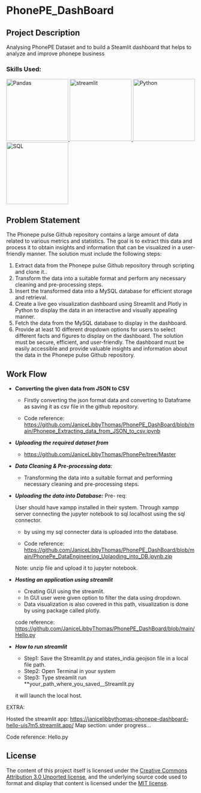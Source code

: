 # PhonePE_DashBoard

## Project Description

Analysing PhonePE Dataset and to build a Steamlit dashboard that helps to analyze and improve phonepe business 

### Skills Used:

<a href="https://pandas.pydata.org/docs/reference/index.html">
<img alt="Pandas" src="https://upload.wikimedia.org/wikipedia/commons/thumb/e/ed/Pandas_logo.svg/2560px-Pandas_logo.svg.png" width="165"/>
</a>
<a href="https://plotly.com/python-api-reference/">
<img alt="streamlit" src="https://cdn.analyticsvidhya.com/wp-content/uploads/2021/06/39595st.jpeg" width="165"/>
</a>
<a href="https://docs.python.org/3/c-api/index.html">
<img alt="Python" src="https://www.python.org/static/community_logos/python-logo-master-v3-TM.png" width="165"/>
</a>

<a href="https://docs.python.org/3/c-api/index.html">
<img alt="SQL" src="https://www.freecodecamp.org/news/content/images/2020/08/Untitled-design-1-.png" width="165"/>
</a>


## Problem Statement
 
The Phonepe pulse Github repository contains a large amount of data related to
various metrics and statistics. The goal is to extract this data and process it to obtain
insights and information that can be visualized in a user-friendly manner.
The solution must include the following steps:
1. Extract data from the Phonepe pulse Github repository through scripting and
clone it..
2. Transform the data into a suitable format and perform any necessary cleaning
and pre-processing steps.
3. Insert the transformed data into a MySQL database for efficient storage and
retrieval.
4. Create a live geo visualization dashboard using Streamlit and Plotly in Python
to display the data in an interactive and visually appealing manner.
5. Fetch the data from the MySQL database to display in the dashboard.
6. Provide at least 10 different dropdown options for users to select different
facts and figures to display on the dashboard.
The solution must be secure, efficient, and user-friendly. The dashboard must be
easily accessible and provide valuable insights and information about the data in the
Phonepe pulse Github repository.

## Work Flow

- **Converting the given data from JSON to CSV**
  - Firstly converting the json format data and converting to Dataframe as saving it as csv file in the github repository.
  
  - Code reference: https://github.com/JaniceLibbyThomas/PhonePE_DashBoard/blob/main/Phonepe_Extracting_data_from_JSON_to_csv.ipynb
  
- _**Uploading the required dataset from**_
   - https://github.com/JaniceLibbyThomas/PhonePe/tree/Master

- _**Data Cleaning & Pre-processing data:**_
  - Transforming the data into a suitable format and performing necessary cleaning
and pre-processing steps.

- _**Uploading the data into Database:**_
Pre- req:

  User should have xampp installed in their system.
  Through xampp server connecting the jupyter notebook to sql localhost using the sql connector.

  - by using my sql connecter data is uploaded into the database.
  
  - Code reference: https://github.com/JaniceLibbyThomas/PhonePE_DashBoard/blob/main/PhonePe_DataEngineering_Uplaoding_into_DB.ipynb.zip
  
  Note: unzip file and upload it to jupyter notebook.
 
- _**Hosting an application using streamlit**_

  - Creating GUI using the streamlit.
  - In GUI user were given option to filter the data using dropdown.
  - Data visualization is also covered in this path, visualization is done by using package called plotly.
  
  code reference: https://github.com/JaniceLibbyThomas/PhonePE_DashBoard/blob/main/Hello.py
  
- _**How to run streamlit**_

  - Step1: Save the Streamlit.py and states_india.geojson file in a local file path.
  - Step2: Open Terminal in your system
  - Step3: Type streamlit run **your_path_where_you_saved__Streamlit.py
  
  it will launch the local host.
  
EXTRA:

Hosted the streamlit app: https://janicelibbythomas-phonepe-dashboard-hello-uis7m5.streamlit.app/
Map section: under progress...

Code reference: Hello.py

## License

The content of this project itself is licensed under the [Creative Commons Attribution 3.0 Unported license](https://creativecommons.org/licenses/by/3.0/), and the underlying source code used to format and display that content is licensed under the [MIT license](LICENSE.md).
